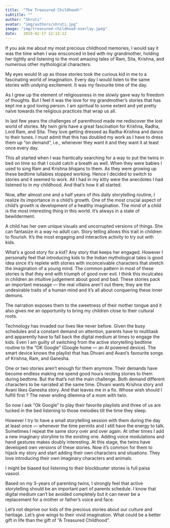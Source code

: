 ```yaml
---
title:  "The Treasured Childhood!"
subtitle: ""
author: "Shruti"
avatar: "img/authors/shruti.jpg"
image: "img/treasured-childhood-overlay.jpeg"
date:   2019-02-17 12:12:12
---
```


If you ask me about my most precious childhood memories, I would say it was the time when I was ensconced in bed with my grandmother, holding her tightly and listening to the most amazing tales of Ram, Sita, Krishna, and numerous other mythological characters. 

My eyes would lit up as those stories took the curious kid in me to a fascinating world of imagination. Every day I would listen to the same stories with undying excitement. It was my favourite time of the day.

As I grew up the element of religiousness in me slowly gave way to freedom of thoughts. But I feel it was the love for my grandmother’s stories that has kept me a god loving person. I am spiritual to some extent and yet pretty naïve towards the religious practices that wrap us all.

In last few years the challenges of parenthood made me rediscover the lost world of stories. My twin girls have a great fascination for Krishna, Radha, Lord Ram, and Sita. They love getting dressed as Radha-Krishna and dance to their tunes. I must admit that this has doubled my work as I have to dress them up “on demand”, i.e., whenever they want it and they want it at least once every day.

This all started when I was frantically searching for a way to put the twins in bed on time so that I could catch a breath as well. When they were babies I used to sing Ram and Krishna bhajans to them. As they were growing up these bedtime lullabies stopped working. Hence I decided to switch to stories and it seemed to work. All I had in my kitty were the anecdotes I had listened to in my childhood. And that’s how it all started.

Now, after almost one and a half years of this daily storytelling routine, I realize its importance in a child’s growth. One of the most crucial aspect of child’s growth is development of a healthy imagination. The mind of a child is the most interesting thing in this world. It’s always in a state of bewilderment.

A child has her own unique visuals and uncorrupted versions of things. She can fantasize in a way no adult can. Story telling allows this trait in children to flourish. It’s the most engaging and interactive activity to try out with kids.

What’s a good story for a kid? Any story that keeps her engaged. However I personally feel that introducing kids to the Indian mythological tales is good idea since it’s replete with stories with inconceivable characters that stretch the imagination of a young mind. The common pattern in most of these stories is that they end with triumph of good over evil. I think this inculcates in children an intuitive judgement about good and bad. These stories pack an important message — the real villains aren’t out there; they are the undesirable traits of a human mind and it’s all about conquering these inner demons.

The narration exposes them to the sweetness of their mother tongue and it also gives me an opportunity to bring my children close to their cultural roots.

Technology has invaded our lives like never before. Given the busy schedules and a constant demand on attention, parents have to multitask and apparently have to fall back the digital medium at times to engage the kids. Even I am guilty of switching from the active storytelling bedtime routine to the “OK Google” (Google home — an AI powered device). The smart device knows the playlist that has Dhvani and Avani’s favourite songs of Krishna, Ram, and Ganesha.

One or two stories aren’t enough for them anymore. Their demands have become endless making me spend good hours reciting stories to them during bedtime. But the that’s not the main challenge. Both demand different characters to be narrated at the same time. Dhvani wants Krishna story and Avani likes Ganesha story. And that leaves me in a fix. Whose wish should I fulfill first ? The never ending dilemma of a mom with twin.

So now I ask “Ok Google” to play their favorite playlists and three of us are tucked in the bed listening to those melodies till the time they sleep.

However I try to have a small storytelling session with them during the day at least once — whenever the time permits and I still have the energy to talk. Sometimes I repeat the same story over and over again. At other times I add a new imaginary storyline to the existing one. Adding voice modulations and hand gestures makes doubly interesting. At this stage, the twins have developed own versions of these stories. Now it’s common for them to hijack my story and start adding their own characters and situations. They love introducing their own imaginary characters and animals.

I might be biased but listening to their blockbuster stories is full paisa vasool.

Based on my 3-years of parenting twins, I strongly feel that active storytelling should be an important part of parents schedule. I know that digital medium can’t be avoided completely but it can never be a replacement for a mother or father’s voice and face.

Let’s not deprive our kids of the precious stories about our culture and heritage. Let’s give wings to their vivid imagination. What could be a better gift in life than the gift of “A Treasured Childhood”.

